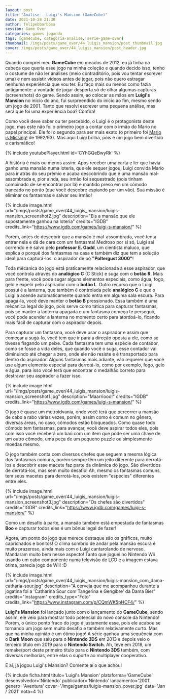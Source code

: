 ```yaml
---
layout: post
title: "Análise - Luigi's Mansion (GameCube)"
date: 2021-10-28 21:30
author: felipebbarbosa
session: Game Over
categories: games jogando
tags: [gamecube, categoria-analise, serie-game-over]
thumbnail: /imgs/posts/game_over/44_luigis_mansion/post_thumbnail.jpg
cover: /imgs/posts/game_over/44_luigis_mansion/post_header.jpg
---
```


Quando comprei meu **GameCube** em meados de 2012, eu já tinha na cabeça que queria esse jogo na minha coleção e quando decido isso, tenho o costume de não ler análises (meio contraditório, pois vou tentar escrever uma) e nem assistir vídeos antes de jogar, pois não quero estragar nenhuma experiência que vou ter. Eu faço mais ou menos como fazia antigamente: a vontade de jogar desperta só de olhar algumas capturas (screenshots) do game. Sendo assim, ao colocar as mãos em **Luigi's Mansion** no início do ano, fui surpreendido do início ao fim, mesmo sendo um jogo de 2001. Tanto que resolvi escrever uma pequena análise, mas será que foi uma experiência boa? Confira!

<!--more-->

Como você deve saber ou ter percebido, o Luigi é o protagonista deste jogo, mas este não foi o primeiro jogo a contar com o irmão do Mario no papel principal. Ele foi o segundo para ser mais exato (o primeiro foi [Mario is Missing!](https://www.mariowiki.com/Mario_is_Missing!) de 1992/93). Mas aqui Luigi brilha, pois é um jogo bem divertido e carismático!

{% include youtubePlayer.html id='CYhGQeBwyRk' %}

A história é mais ou menos assim: Após receber uma carta e ler que havia ganho uma mansão numa loteria, que ele sequer jogou, Luigi convida Mario para ir atrás do seu prêmio e acaba descobrindo que é uma mansão mal-assombrada e, pior ainda, seu irmão foi sequestrado (pois tinham combinado de se encontrar por lá) e mantido preso em um cômodo trancado no porão (que você descobre espiando por um vão). Sua missão é eliminar os fantasmas e salvar seu irmão!

{% include image.html
    url="/imgs/posts/game_over/44_luigis_mansion/luigis-mansion_screenshot2.jpg"
    description="Eis a mansão que ele supostamente ganhou na loteria"
    credits="IGDB"
    credits_link="https://www.igdb.com/games/luigi-s-mansion/" %}

Porém, antes de descobrir que a mansão é mal-assombrada, você tenta entrar nela e dá de cara com um fantasma! Medroso por si só, Luigi sai correndo e é salvo pelo **professor E. Gadd**, um cientista maluco, que explica o porquê dos fantasmas na casa e também diz que tem a solução ideal para capturá-los: o aspirador de pó **"Poltergust 3000"**!

Toda mêcanica do jogo está praticamente relacionada à esse aspirador, que você controla através do **analógico C** (C Stick) e suga com o **botão R**. Mais para frente, você pode sugar alguns elementos especiais, como água, fogo, gelo e expelir pelo aspirador com o **botão L**. Outro recurso que o Luigi possui é a lanterna, que também é controlada pelo **analógico C** e que o Luigi a acende automaticamente quando entra em alguma sala escura. Para apagá-la, você deve manter o **botão B** pressionado. Essa também é uma mêcanica legal do jogo, pois serve como tática para capturar fantasmas, pois se manter a lanterna apagada e um fantasma começa te perseguir, você pode acender a lanterna no momento certo para atordoá-lo, ficando mais fácil de capturar com o aspirador depois.

Para capturar um fantasma, você deve usar o aspirador e assim que começar a sugá-lo, você tem que ir para a direção oposta a ele, como se tivesse fisgando um peixe. Cada fantasma tem uma espécie de contador, como se fosse a vida deles, que quando você o suga, esse contador vai diminuindo até chegar a zero, onde ele não resiste e é transportado para dentro do aspirador. Alguns fantasmas mais adiante, vão requerer que você use algum elemento especial para derrotá-lo, como por exemplo, fogo, gelo e água, para isso você terá que encontrar o medalhão correto para destravar seu aspirador a fazer isso.

{% include image.html
    url="/imgs/posts/game_over/44_luigis_mansion/luigis-mansion_screenshot1.jpg"
    description="Maarriooo!"
    credits="IGDB"
    credits_link="https://www.igdb.com/games/luigi-s-mansion/" %}

O jogo é quase um metroidvania, onde você terá que percorrer a mansão de cabo a rabo várias vezes, porém, assim como é comum no gênero, diversas áreas, no caso, cômodos estão bloqueados. Como quase todo cômodo tem fantasmas, para avançar, você deve aspirar todos eles, pois com isso você receberá um baú com um item que pode ser uma chave de um outro cômodo, uma peça de um pequeno puzzle ou simplesmente moedas mesmo. 

O jogo também conta com diversos chefes que seguem a mesma lógica dos fantasmas comuns, porém sempre têm um jeito diferente para derrotá-los e descobrir esse macete faz parte da dinâmica do jogo. São divertidos de derrotá-los, mas sem muito desafio! Ah, mesmo os fantasmas comuns, tem seus macetes para derrotá-los, pois existem  "espécies" diferentes entre eles.

{% include image.html
    url="/imgs/posts/game_over/44_luigis_mansion/luigis-mansion_screenshot3.jpg"
    description="Os chefes são divertidos"
    credits="IGDB"
    credits_link="https://www.igdb.com/games/luigi-s-mansion/" %}

Como um desafio à parte, a mansão também está empestada de fantasmas **Boo** e capturar todos eles é um bônus legal de fazer!

Agora, um ponto do jogo que merece destaque são os gráficos, muito caprichados e bonitos! O clima sombrio de andar pela mansão escura é muito prazeroso, ainda mais com o Luigi cantarolando de nervoso. Mandaram muito bem nesse aspecto! Tanto que joguei no Nintendo Wii usando um cabo componente numa televisão de LCD e a imagem estava ótima, parecia jogo de Wii! :D

{% include image.html
    url="/imgs/posts/game_over/44_luigis_mansion/luigis-mansion_com_dama-catharia-sour.jpg"
    description="A cerveja que me acompanhou durante a jogatina foi a 'Catharina Sour com Tangerina e Gengibre' da Dama Bier"
    credits="Instagram"
    credits_type="Foto"
    credits_link="https://www.instagram.com/p/CQmWK5pHCF4/" %}

**Luigi's Mansion** foi lançado junto com o lançamento do **GameCube**, sendo assim, ele veio para mostrar todo potencial do novo console da Nintendo! Porém, o único ponto fraco do jogo é justamente esse, pois ele acabou se tornando um jogo sem muito desafio e também relativamente curto. Mas que na minha opinião é um ótimo jogo! A série ganhou uma sequência com o **Dark Moon** que saiu para o **Nintendo 3DS** em 2013 e  depois veio o terceiro título em 2019 para o **Nintendo Switch**. Ah, teve em 2018, um remake/port deste primeiro título para o **Nintendo 3DS** também, com diversas melhorias, entre elas o suporte ao multiplayer cooperativo.

E aí, já jogou Luigi's Mansion? Comente aí o que achou!

{% include ficha.html
  titulo='Luigi\'s Mansion'
  plataforma='GameCube'
  desenvolvedor='Nintendo'
  publicador='Nintendo'
  lancamento='2001'
  genero='Aventura'
  cover='/imgs/games/luigis-mansion_cover.jpg'
  data='Jan / 2021'
  nota=4 %}


